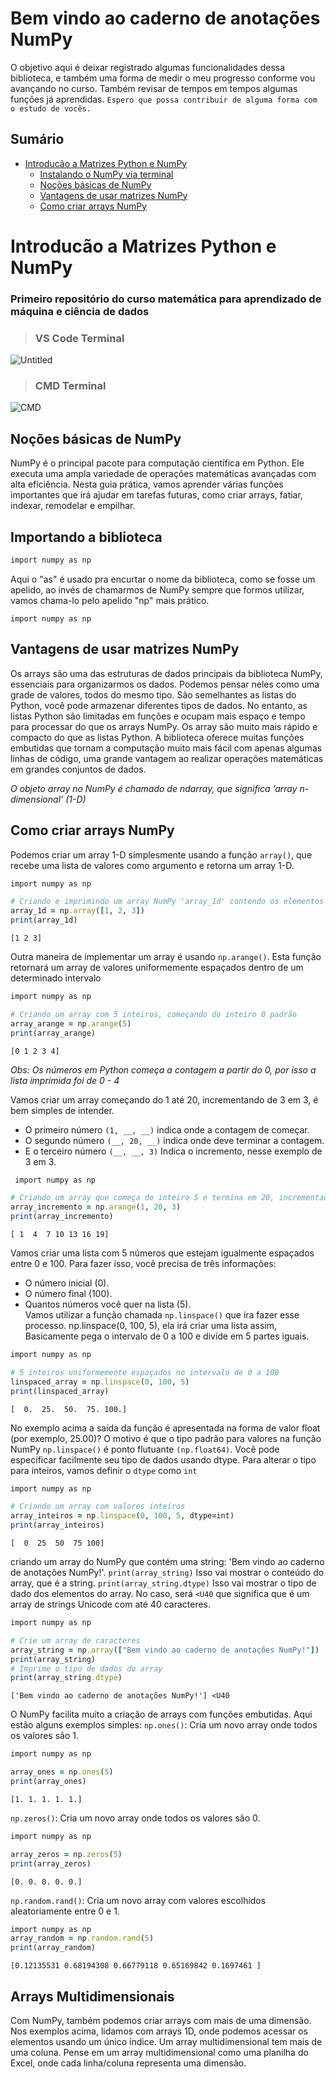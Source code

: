 # Bem vindo ao caderno de anotações NumPy
O objetivo aqui é deixar registrado algumas funcionalidades dessa biblioteca, e também uma forma de medir o meu progresso conforme vou avançando no curso. Também revisar de tempos em tempos algumas funções já aprendidas.
`Espero que possa contribuir de alguma forma com o estudo de vocês.` 


## Sumário

- [Introducão a Matrizes Python e NumPy](#introducão-a-matrizes-python-e-numpy)
    - [Instalando o NumPy via terminal](#instalando-o-numpy-via-terminal)
    - [Noções básicas de NumPy](#noções-básicas-de-numpy)
    - [Vantagens de usar matrizes NumPy](#vantagens-de-usar-matrizes-numpy)
    - [Como criar arrays NumPy](#como-criar-arrays-numpy)
  
 
# Introducão a Matrizes Python e NumPy

### Primeiro repositório do curso matemática para aprendizado de máquina e ciência de dados

>### VS Code Terminal
![Untitled](https://github.com/user-attachments/assets/fb5ab264-eda7-441b-b83d-3e8ce7e59dc5)

>### CMD Terminal
![CMD](https://github.com/user-attachments/assets/6ea55671-d803-41c7-9401-f0aacce0bdf9)


## Noções básicas de NumPy
NumPy é o principal pacote para computação científica em Python. Ele executa uma ampla variedade de operações matemáticas avançadas com alta eficiência. Nesta guia prática, vamos aprender várias funções importantes que irá ajudar em tarefas futuras, como criar arrays, fatiar, indexar, remodelar e empilhar.

## Importando a biblioteca

```ruby
import numpy as np
```
Aqui o "as" é usado pra encurtar o nome da biblioteca, como se fosse um apelido, ao invés de chamarmos de NumPy sempre que formos utilizar, vamos chama-lo pelo apelido "np" mais prático.
```red
import numpy as np
```
## Vantagens de usar matrizes NumPy
Os arrays são uma das estruturas de dados principais da biblioteca NumPy, essenciais para organizarmos os dados. Podemos pensar neles como uma grade de valores, todos do mesmo tipo. São semelhantes as listas do Python, você pode armazenar diferentes tipos de dados. No entanto, as listas Python são limitadas em funções e ocupam mais espaço e tempo para processar do que os arrays NumPy. 
Os array são muito mais rápido e compacto do que as listas Python. A biblioteca oferece muitas funções embutidas que tornam a computação muito mais fácil com apenas algumas linhas de código, uma grande vantagem ao realizar operações matemáticas em grandes conjuntos de dados.

_O objeto array no NumPy é chamado de ndarray, que significa ‘array n-dimensional’ (1-D)_

## Como criar arrays NumPy

Podemos criar um array 1-D simplesmente usando a função `array()`, que recebe uma lista de valores como argumento e retorna um array 1-D.
```ruby
import numpy as np

# Criando e imprimindo um array NumPy 'array_1d' contendo os elementos 1, 2, 3
array_1d = np.array([1, 2, 3])
print(array_1d)
```
`[1 2 3]`

Outra maneira de implementar um array é usando `np.arange()`. Esta função retornará um array de valores uniformemente espaçados dentro de um determinado intervalo

````ruby
import numpy as np

# Criando um array com 5 inteiros, começando do inteiro 0 padrão
array_arange = np.arange(5)
print(array_arange)
````
`[0 1 2 3 4]`

_Obs: Os números em Python começa a contagem a partir do 0, por isso a lista imprimida foi de 0 - 4_
  
Vamos criar um array começando do 1 até 20, incrementando de 3 em 3, é bem simples de intender.
* O primeiro número `(1, __, __)` indica onde a contagem de começar.
* O segundo número `(__, 20, __)` indica onde deve terminar a contagem.
* E o terceiro número `(__, __, 3)` Indica o incremento, nesse exemplo de 3 em 3.

````ruby
 import numpy as np

# Criando um array que começa do inteiro 5 e termina em 20, incrementado por 3
array_incremento = np.arange(1, 20, 3)
print(array_incremento)

````
`[ 1  4  7 10 13 16 19]`

Vamos criar uma lista com 5 números que estejam igualmente espaçados entre 0 e 100. Para fazer isso, você precisa de três informações:

* O número inicial (0).
* O número final (100).
* Quantos números você quer na lista (5).  
Vamos utilizar a função chamada `np.linspace()` que ira fazer esse processo. np.linspace(0, 100, 5), ela irá criar uma lista assim, Basicamente pega o intervalo de 0 a 100 e divide em 5 partes iguais.

````ruby
import numpy as np

# 5 inteiros uniformemente espaçados no intervalo de 0 a 100
linspaced_array = np.linspace(0, 100, 5)
print(linspaced_array)

````
`[  0.  25.  50.  75. 100.]`

 No exemplo acima a saída da função é apresentada na forma de valor float (por exemplo, 25.00)? O motivo é que o tipo padrão para valores na função NumPy `np.linspace()` é ponto flutuante `(np.float64)`. Você pode especificar facilmente seu tipo de dados usando dtype. Para alterar o tipo para inteiros, vamos definir o `dtype` como `int`

 ````ruby
 import numpy as np

# Criando um array com valores inteiros
array_inteiros = np.linspace(0, 100, 5, dtype=int)
print(array_inteiros)

````
`[  0  25  50  75 100]`

criando um array do NumPy que contém uma string: 'Bem vindo ao caderno de anotações NumPy!'. `print(array_string)` Isso vai mostrar o conteúdo do array, que é a string. `print(array_string.dtype)` Isso vai mostrar o tipo de dado dos elementos do array. No caso, será `<U40` que significa que é um array de strings Unicode com até 40 caracteres.

````ruby
import numpy as np

# Crie um array de caracteres
array_string = np.array(["Bem vindo ao caderno de anotações NumPy!"])
print(array_string)
# Imprime o tipo de dados do array
print(array_string.dtype)

````
`['Bem vindo ao caderno de anotações NumPy!']
<U40`

O NumPy facilita muito a criação de arrays com funções embutidas. Aqui estão alguns exemplos simples:
`np.ones()`: Cria um novo array onde todos os valores são 1.

````ruby
import numpy as np

array_ones = np.ones(5)
print(array_ones) 
````
`[1. 1. 1. 1. 1.]`

`np.zeros()`: Cria um novo array onde todos os valores são 0.

````ruby
import numpy as np

array_zeros = np.zeros(5)
print(array_zeros)

````
`[0. 0. 0. 0. 0.]`

`np.random.rand()`: Cria um novo array com valores escolhidos aleatoriamente entre 0 e 1.

````ruby
import numpy as np
array_random = np.random.rand(5)
print(array_random) 

````
`[0.12135531 0.68194308 0.66779118 0.65169842 0.1697461 ]`

## Arrays Multidimensionais

Com NumPy, também podemos criar arrays com mais de uma dimensão. Nos exemplos acima, lidamos com arrays 1D, onde podemos acessar os elementos usando um único índice. Um array multidimensional tem mais de uma coluna. Pense em um array multidimensional como uma planilha do Excel, onde cada linha/coluna representa uma dimensão.


